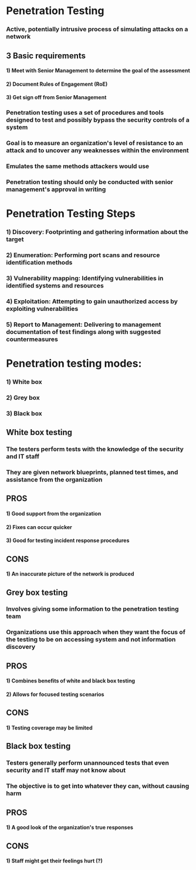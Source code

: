 # Penetration Testing

### Active, potentially intrusive process of simulating attacks on a network

## 3 Basic requirements

#### 1) Meet with Senior Management to determine the goal of the assessment

#### 2) Document Rules of Engagement (RoE)

#### 3) Get sign off from Senior Management

### Penetration testing uses a set of procedures and tools designed to test and possibly bypass the security controls of a system

### Goal is to measure an organization's level of resistance to an attack and to uncover any weaknesses within the environment

### Emulates the same methods attackers would use

### Penetration testing should only be conducted with senior management's approval in writing

# Penetration Testing Steps

### 1) Discovery: Footprinting and gathering information about the target

### 2) Enumeration: Performing port scans and resource identification methods

### 3) Vulnerability mapping: Identifying vulnerabilities in identified systems and resources

### 4) Exploitation: Attempting to gain unauthorized access by exploiting vulnerabilities

### 5) Report to Management: Delivering to management documentation of test findings along with suggested countermeasures

# Penetration testing modes:

### 1) White box

### 2) Grey box

### 3) Black box

## White box testing

### The testers perform tests with the knowledge of the security and IT staff

### They are given network blueprints, planned test times, and assistance from the organization

## PROS

#### 1) Good support from the organization 

#### 2) Fixes can occur quicker

#### 3) Good for testing incident response procedures

## CONS

#### 1) An inaccurate picture of the network is produced

## Grey box testing

### Involves giving some information to the penetration testing team

### Organizations use this approach when they want the focus of the testing to be on accessing system and not information discovery

## PROS

#### 1) Combines benefits of white and black box testing

#### 2) Allows for focused testing scenarios

## CONS

#### 1) Testing coverage may be limited

## Black box testing

### Testers generally perform unannounced tests that even security and IT staff may not know about

### The objective is to get into whatever they can, without causing harm

## PROS

#### 1) A good look of the organization's true responses

## CONS

#### 1) Staff might get their feelings hurt (?)
